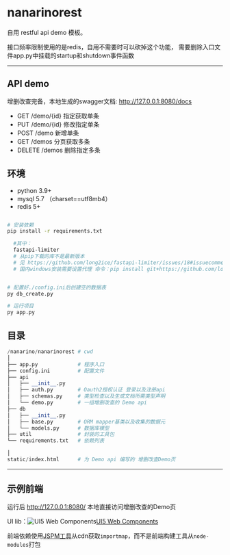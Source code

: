 # nanarinorest

自用 restful api demo 模板。

接口频率限制使用的是redis，自用不需要时可以砍掉这个功能， 需要删除入口文件app.py中挂载的startup和shutdown事件函数

---

## API demo

增删改查完备，本地生成的swagger文档: http://127.0.0.1:8080/docs

- GET    /demo/{id}    指定获取单条
- PUT    /demo/{id}    修改指定单条
- POST    /demo    新增单条
- GET    /demos    分页获取多条
- DELETE    /demos    删除指定多条

## 环境

- python 3.9+
- mysql 5.7 （charset==utf8mb4）
- redis 5+

```bash

# 安装依赖
pip install -r requirements.txt

  #其中：
  fastapi-limiter
  # 从pip下载的库不是最新版本
  # 见 https://github.com/long2ice/fastapi-limiter/issues/18#issuecomment-955888999
  # 国内windows安装需要设置代理 命令：pip install git+https://github.com/long2ice/fastapi-limiter.git --proxy="https://127.0.0.1:7890" --user


# 配置好./config.ini后创建空的数据表
py db_create.py

# 运行项目
py app.py

```

## 目录

```python
/nanarino/nanarinorest # cwd
│
├── app.py             # 程序入口
├── config.ini         # 配置文件
├── api
│   ├── __init__.py
│   ├── auth.py        # Oauth2授权认证 登录以及注册api
│   ├── schemas.py     # 类型检查以及生成文档所需类型声明
│   └── demo.py        # 一组增删改查的 Demo api
├── db
│   ├── __init__.py
│   ├── base.py        # ORM mapper基类以及收集的数据元
│   └── models.py      # 数据库模型
├── util               # 封装的工具包
└── requirements.txt   # 依赖列表

│
static/index.html      # 为 Demo api 编写的 增删改查Demo页

```

---

## 示例前端

运行后 http://127.0.0.1:8080/ 本地直接访问增删改查的Demo页

UI lib：![UI5 Web Components](./static/favicon.ico)[UI5 Web Components](https://sap.github.io/ui5-webcomponents/)

前端依赖使用[JSPM工具](https://generator.jspm.io/)从cdn获取`importmap`，而不是前端构建工具从`node-modules`打包
